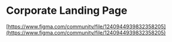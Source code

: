 # Corporate Landing Page

[https://www.figma.com/community/file/1240944939832358205](https://www.figma.com/community/file/1240944939832358205)
